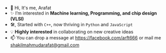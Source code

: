- 👋 Hi, It's me, Arafat
- ✨ I’m interested in **Machine learning, Programming, and chip design (VLSI)**
- 🛠️, Started with `C++`, now thriving in `Python` and `JavaScript`
- 💡 **Highly interested** in collaborating on new creative ideas
- 📫 You can drop a message at https://facebook.com/arft666 or mail me shakilmahmudarafat@gmail.com

<!---
s-m-arafat/s-m-arafat is a ✨ special ✨ repository because its `README.md` (this file) appears on your GitHub profile.
You can click the Preview link to take a look at your changes.
--->
